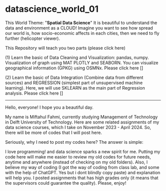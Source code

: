 # datascience_world_01
This World Theme: "**Spatial Data Science**"
It is beautiful to understand the data and environment as a CLOUD!
Imagine you want to see how spread our world is, how socio-economic affects in each cities, then we need to fly further (helicopter viewer).

This Repository will teach you two parts (please click here)

(1) Learn the basic of Data Cleaning and Visualization: pandas, numpy. Visualization of graph using MAT PLOTLY and SEABORN. You can visualize geographical information (GPKG) using OSMNx. Please click here []

(2) Learn the basic of Data Integration (Combine data from different sources) and REGRESSION (simplest part of unsupervised machine learning). Here, we will use SKLEARN as the main part of Regression analysis. Please click here []

----

Hello, everyone! I hope you a beautiful day.

My name is Miftahul Fahmi, currently studying Management of Technology in Delft University of Technology. Here are some related assignments of my data science courses, which I take on November 2023 - April 2024. So, there will be more of codes that I will post here.

Seriously, why I need to post my codes here? The answer is simple:

I love programming! and data science sparks a new spirit for me. Putting my code here will make me easier to review my old codes for future needs, anytime and anywhere (instead of checking on my old folders). Also, I believe my way of coding (I got the way of coding from class lab, and some with the help of ChatGPT. Yes but i dont blindly copy paste) and explanation will help you.
I posted assignments that has high grades only (it means that the supervisors could guarantee the quality).
Please, enjoy!


